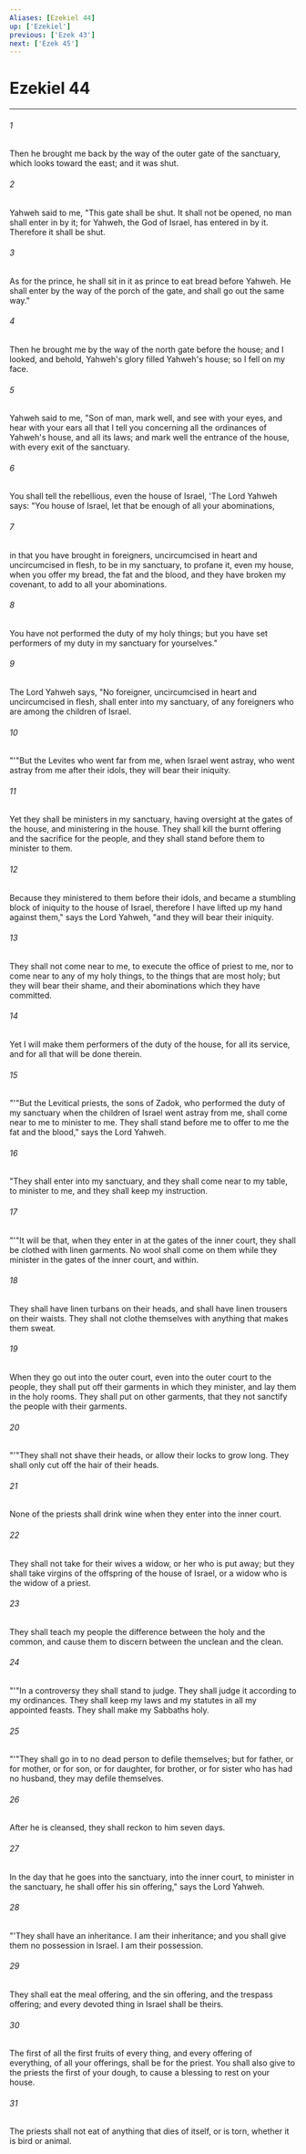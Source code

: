 ```yaml
---
Aliases: [Ezekiel 44]
up: ['Ezekiel']
previous: ['Ezek 43']
next: ['Ezek 45']
---
```

# Ezekiel 44
***





###### 1 

Then he brought me back by the way of the outer gate of the sanctuary, which looks toward the east; and it was shut. 



###### 2 

Yahweh said to me, "This gate shall be shut. It shall not be opened, no man shall enter in by it; for Yahweh, the God of Israel, has entered in by it. Therefore it shall be shut. 



###### 3 

As for the prince, he shall sit in it as prince to eat bread before Yahweh. He shall enter by the way of the porch of the gate, and shall go out the same way." 



###### 4 

Then he brought me by the way of the north gate before the house; and I looked, and behold, Yahweh's glory filled Yahweh's house; so I fell on my face. 



###### 5 

Yahweh said to me, "Son of man, mark well, and see with your eyes, and hear with your ears all that I tell you concerning all the ordinances of Yahweh's house, and all its laws; and mark well the entrance of the house, with every exit of the sanctuary. 



###### 6 

You shall tell the rebellious, even the house of Israel, 'The Lord Yahweh says: "You house of Israel, let that be enough of all your abominations, 



###### 7 

in that you have brought in foreigners, uncircumcised in heart and uncircumcised in flesh, to be in my sanctuary, to profane it, even my house, when you offer my bread, the fat and the blood, and they have broken my covenant, to add to all your abominations. 



###### 8 

You have not performed the duty of my holy things; but you have set performers of my duty in my sanctuary for yourselves." 



###### 9 

The Lord Yahweh says, "No foreigner, uncircumcised in heart and uncircumcised in flesh, shall enter into my sanctuary, of any foreigners who are among the children of Israel. 



###### 10 

"'"But the Levites who went far from me, when Israel went astray, who went astray from me after their idols, they will bear their iniquity. 



###### 11 

Yet they shall be ministers in my sanctuary, having oversight at the gates of the house, and ministering in the house. They shall kill the burnt offering and the sacrifice for the people, and they shall stand before them to minister to them. 



###### 12 

Because they ministered to them before their idols, and became a stumbling block of iniquity to the house of Israel, therefore I have lifted up my hand against them," says the Lord Yahweh, "and they will bear their iniquity. 



###### 13 

They shall not come near to me, to execute the office of priest to me, nor to come near to any of my holy things, to the things that are most holy; but they will bear their shame, and their abominations which they have committed. 



###### 14 

Yet I will make them performers of the duty of the house, for all its service, and for all that will be done therein. 



###### 15 

"'"But the Levitical priests, the sons of Zadok, who performed the duty of my sanctuary when the children of Israel went astray from me, shall come near to me to minister to me. They shall stand before me to offer to me the fat and the blood," says the Lord Yahweh. 



###### 16 

"They shall enter into my sanctuary, and they shall come near to my table, to minister to me, and they shall keep my instruction. 



###### 17 

"'"It will be that, when they enter in at the gates of the inner court, they shall be clothed with linen garments. No wool shall come on them while they minister in the gates of the inner court, and within. 



###### 18 

They shall have linen turbans on their heads, and shall have linen trousers on their waists. They shall not clothe themselves with anything that makes them sweat. 



###### 19 

When they go out into the outer court, even into the outer court to the people, they shall put off their garments in which they minister, and lay them in the holy rooms. They shall put on other garments, that they not sanctify the people with their garments. 



###### 20 

"'"They shall not shave their heads, or allow their locks to grow long. They shall only cut off the hair of their heads. 



###### 21 

None of the priests shall drink wine when they enter into the inner court. 



###### 22 

They shall not take for their wives a widow, or her who is put away; but they shall take virgins of the offspring of the house of Israel, or a widow who is the widow of a priest. 



###### 23 

They shall teach my people the difference between the holy and the common, and cause them to discern between the unclean and the clean. 



###### 24 

"'"In a controversy they shall stand to judge. They shall judge it according to my ordinances. They shall keep my laws and my statutes in all my appointed feasts. They shall make my Sabbaths holy. 



###### 25 

"'"They shall go in to no dead person to defile themselves; but for father, or for mother, or for son, or for daughter, for brother, or for sister who has had no husband, they may defile themselves. 



###### 26 

After he is cleansed, they shall reckon to him seven days. 



###### 27 

In the day that he goes into the sanctuary, into the inner court, to minister in the sanctuary, he shall offer his sin offering," says the Lord Yahweh. 



###### 28 

"'They shall have an inheritance. I am their inheritance; and you shall give them no possession in Israel. I am their possession. 



###### 29 

They shall eat the meal offering, and the sin offering, and the trespass offering; and every devoted thing in Israel shall be theirs. 



###### 30 

The first of all the first fruits of every thing, and every offering of everything, of all your offerings, shall be for the priest. You shall also give to the priests the first of your dough, to cause a blessing to rest on your house. 



###### 31 

The priests shall not eat of anything that dies of itself, or is torn, whether it is bird or animal.
